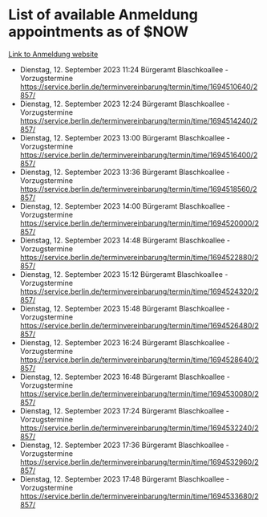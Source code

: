 # List of available Anmeldung appointments as of $NOW
[Link to Anmeldung website](https://service.berlin.de/terminvereinbarung/termin/tag.php?termin=1&anliegen[]=120686&dienstleisterlist=122210,122217,327316,122219,327312,122227,327314,122231,327346,122243,327348,122254,122252,329742,122260,329745,122262,329748,122271,327278,122273,327274,122277,327276,330436,122280,327294,122282,327290,122284,327292,122291,327270,122285,327266,122286,327264,122296,327268,150230,329760,122297,327286,122294,327284,122312,329763,122314,329775,122304,327330,122311,327334,122309,327332,317869,122281,327352,122279,329772,122283,122276,327324,122274,327326,122267,329766,122246,327318,122251,327320,122257,327322,122208,327298,122226,327300&herkunft=http%3A%2F%2Fservice.berlin.de%2Fdienstleistung%2F120686%2F)
- Dienstag, 12. September 2023 11:24 Bürgeramt Blaschkoallee - Vorzugstermine https://service.berlin.de/terminvereinbarung/termin/time/1694510640/2857/
- Dienstag, 12. September 2023 12:24 Bürgeramt Blaschkoallee - Vorzugstermine https://service.berlin.de/terminvereinbarung/termin/time/1694514240/2857/
- Dienstag, 12. September 2023 13:00 Bürgeramt Blaschkoallee - Vorzugstermine https://service.berlin.de/terminvereinbarung/termin/time/1694516400/2857/
- Dienstag, 12. September 2023 13:36 Bürgeramt Blaschkoallee - Vorzugstermine https://service.berlin.de/terminvereinbarung/termin/time/1694518560/2857/
- Dienstag, 12. September 2023 14:00 Bürgeramt Blaschkoallee - Vorzugstermine https://service.berlin.de/terminvereinbarung/termin/time/1694520000/2857/
- Dienstag, 12. September 2023 14:48 Bürgeramt Blaschkoallee - Vorzugstermine https://service.berlin.de/terminvereinbarung/termin/time/1694522880/2857/
- Dienstag, 12. September 2023 15:12 Bürgeramt Blaschkoallee - Vorzugstermine https://service.berlin.de/terminvereinbarung/termin/time/1694524320/2857/
- Dienstag, 12. September 2023 15:48 Bürgeramt Blaschkoallee - Vorzugstermine https://service.berlin.de/terminvereinbarung/termin/time/1694526480/2857/
- Dienstag, 12. September 2023 16:24 Bürgeramt Blaschkoallee - Vorzugstermine https://service.berlin.de/terminvereinbarung/termin/time/1694528640/2857/
- Dienstag, 12. September 2023 16:48 Bürgeramt Blaschkoallee - Vorzugstermine https://service.berlin.de/terminvereinbarung/termin/time/1694530080/2857/
- Dienstag, 12. September 2023 17:24 Bürgeramt Blaschkoallee - Vorzugstermine https://service.berlin.de/terminvereinbarung/termin/time/1694532240/2857/
- Dienstag, 12. September 2023 17:36 Bürgeramt Blaschkoallee - Vorzugstermine https://service.berlin.de/terminvereinbarung/termin/time/1694532960/2857/
- Dienstag, 12. September 2023 17:48 Bürgeramt Blaschkoallee - Vorzugstermine https://service.berlin.de/terminvereinbarung/termin/time/1694533680/2857/
